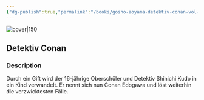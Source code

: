 ```yaml
---
{"dg-publish":true,"permalink":"/books/gosho-aoyama-detektiv-conan-vol-4/","title":"\"Detektiv Conan\"","tags":["manga","crime"]}
---
```




![cover|150](http://books.google.com/books/content?id=jucuAAAACAAJ&printsec=frontcover&img=1&zoom=1&source=gbs_api)

## Detektiv Conan

### Description

Durch ein Gift wird der 16-jährige Oberschüler und Detektiv Shinichi Kudo in ein Kind verwandelt. Er nennt sich nun Conan Edogawa und löst weiterhin die verzwicktesten Fälle.
```